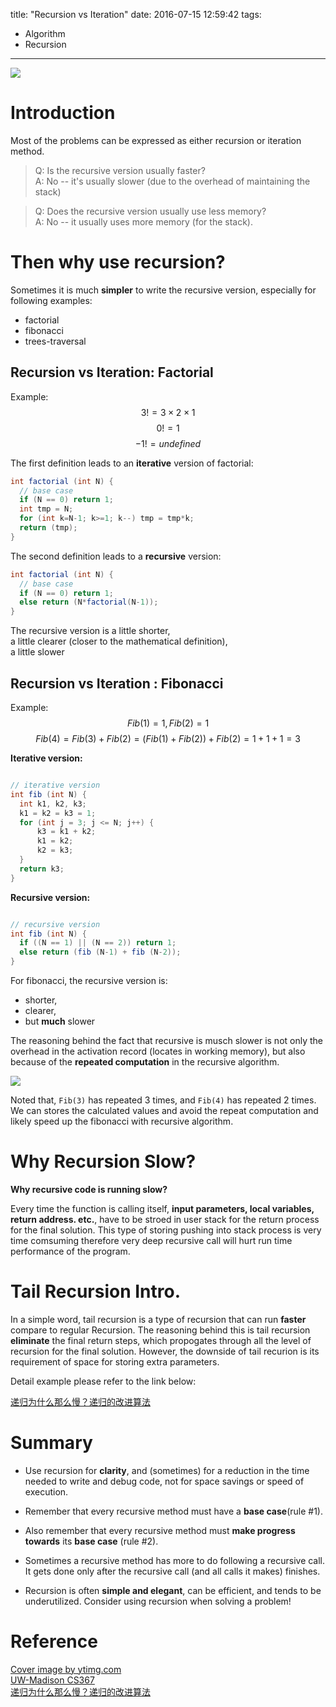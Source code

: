 title: "Recursion vs Iteration"
date: 2016-07-15 12:59:42
tags:
- Algorithm
- Recursion
---

![](https://i.ytimg.com/vi/Px8dgjKeh5I/maxresdefault.jpg)

<!--more-->

# Introduction

Most of the problems can be expressed as either recursion or iteration method. 

> Q: Is the recursive version usually faster?   
A: No -- it's usually slower (due to the overhead of maintaining the stack)

> Q: Does the recursive version usually use less memory?  
A: No -- it usually uses more memory (for the stack).


# Then why use recursion?    
Sometimes it is much **simpler** to write the recursive version, especially for following examples:  
- factorial  
- fibonacci  
- trees-traversal  


## Recursion vs Iteration: Factorial

Example: $$3!=3\times 2\times 1$$
$$0! = 1$$
$$-1! = undefined$$

The first definition leads to an **iterative** version of factorial:


```java
int factorial (int N) {
  // base case
  if (N == 0) return 1;
  int tmp = N;
  for (int k=N-1; k>=1; k--) tmp = tmp*k;
  return (tmp);
}
```

The second definition leads to a **recursive** version:

```java
int factorial (int N) {
  // base case
  if (N == 0) return 1;
  else return (N*factorial(N-1));
}
```


The recursive version is
a little shorter,  
a little clearer (closer to the mathematical definition),  
a little slower  

## Recursion vs Iteration : Fibonacci

Example:  
$$Fib(1) = 1 ,  Fib(2) = 1$$
$$Fib(4) = Fib(3) + Fib(2) = (Fib(1) + Fib(2)) + Fib(2) = 1 + 1 + 1 = 3$$

**Iterative version:** 

```java 

// iterative version
int fib (int N) {
  int k1, k2, k3;
  k1 = k2 = k3 = 1;
  for (int j = 3; j <= N; j++) {
      k3 = k1 + k2;
      k1 = k2;
      k2 = k3;
  }
  return k3;
}

```

**Recursive version:** 

```java

// recursive version
int fib (int N) {
  if ((N == 1) || (N == 2)) return 1;
  else return (fib (N-1) + fib (N-2));
}

```


For fibonacci, the recursive version is:  
- shorter,  
- clearer,  
- but **much** slower  

The reasoning behind the fact that recursive is musch slower is not only the overhead in the activation record (locates in working memory), but also because of the **repeated computation** in the recursive algorithm.  

![](http://pages.cs.wisc.edu/~vernon/cs367/notes/RECURSION-FIGURES/Image11.gif)

Noted that, `Fib(3)` has repeated 3 times, and `Fib(4)` has repeated 2 times. We can stores the calculated values and avoid the repeat computation and likely speed up the fibonacci with recursive algorithm.  


# Why Recursion Slow?

**Why recursive code is running slow?**

Every time the function is calling itself, **input parameters, local variables, return address. etc.**, have to be stroed in user stack for the return process for the final solution. This type of storing pushing into stack process is very time comsuming therefore very deep recursive call will hurt run time performance of the program.  

# Tail Recursion Intro.

In a simple word, tail recursion is a type of recursion that can run **faster** compare to regular Recursion. The reasoning behind this is tail recursion **eliminate** the final return steps, which propogates through all the level of recursion for the final solution. However, the downside of tail recurion is its requirement of space for storing extra parameters.  

Detail example please refer to the link below: 

[递归为什么那么慢？递归的改进算法](http://blog.sina.com.cn/s/blog_77dd9d490102vwgr.html)  

# Summary

- Use recursion for **clarity**, and (sometimes) for a reduction in the time needed to write and debug code, not for space savings or speed of execution.  

- Remember that every recursive method must have a **base case**(rule #1).  
- Also remember that every recursive method must **make progress towards** its **base case** (rule #2).  
- Sometimes a recursive method has more to do following a recursive call. It gets done only after the recursive call (and all calls it makes) finishes.  
- Recursion is often **simple and elegant**, can be efficient, and tends to be underutilized. Consider using recursion when solving a problem!  


# Reference
[Cover image by ytimg.com](https://i.ytimg.com/vi/Px8dgjKeh5I/maxresdefault.jpg)  
[UW-Madison CS367](http://pages.cs.wisc.edu/~vernon/cs367/notes/6.RECURSION.html#iter)  
[递归为什么那么慢？递归的改进算法](http://blog.sina.com.cn/s/blog_77dd9d490102vwgr.html)  


